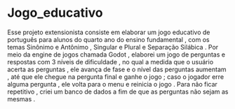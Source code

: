 # Jogo_educativo
Esse projeto extensionista consiste em elaborar um jogo educativo de português para alunos do quarto ano do ensino fundamental , com os temas Sinônimo e Antônimo , Singular e Plural e Separação Silábica . Por meio da engine de jogos chamada Godot , elaborei um jogo de perguntas e respostas com 3 níveis de dificuldade , no qual a medida que o usuário acerta as perguntas , ele avança de fase e o nível das perguntas aumentam , até que ele chegue na pergunta final e ganhe o jogo ; caso o jogador erre alguma pergunta , ele volta para o menu e reinicia o jogo . Para não ficar repetitivo , criei um banco de dados a fim de que as perguntas não sejam as mesmas .  
